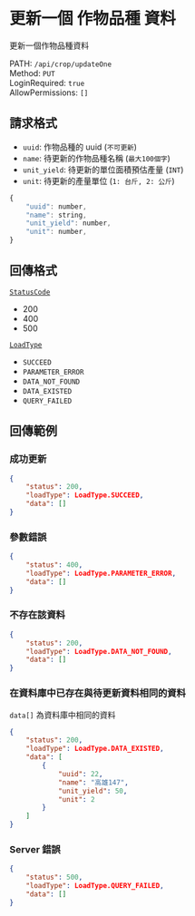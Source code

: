 # 更新一個 作物品種 資料

更新一個作物品種資料

PATH: `/api/crop/updateOne`  
Method: `PUT`  
LoginRequired: `true`  
AllowPermissions: `[]`  


## 請求格式
* `uuid`: 作物品種的 uuid (`不可更新`)
* `name`: 待更新的作物品種名稱 (`最大100個字`)
* `unit_yield`: 待更新的單位面積預估產量 (`INT`)
* `unit`: 待更新的產量單位 (`1: 台斤, 2: 公斤`)

```js
{
    "uuid": number,
    "name": string,
    "unit_yield": number,
    "unit": number,
}
```


## 回傳格式
[`StatusCode`](../../types.md#statuscode)  
* 200
* 400
* 500

[`LoadType`](../../types.md#loadtype)  
* `SUCCEED`
* `PARAMETER_ERROR`
* `DATA_NOT_FOUND`
* `DATA_EXISTED`
* `QUERY_FAILED`


## 回傳範例
### 成功更新
```json
{
    "status": 200,
    "loadType": LoadType.SUCCEED,
    "data": []
}
```

### 參數錯誤
```json
{
    "status": 400,
    "loadType": LoadType.PARAMETER_ERROR,
    "data": []
}
```

### 不存在該資料
```json
{
    "status": 200,
    "loadType": LoadType.DATA_NOT_FOUND,
    "data": []
}
```

### 在資料庫中已存在與待更新資料相同的資料  
`data[]` 為資料庫中相同的資料
```json
{
    "status": 200,
    "loadType": LoadType.DATA_EXISTED,
    "data": [
        {
            "uuid": 22,
            "name": "高雄147",
            "unit_yield": 50,
            "unit": 2
        }
    ]
}
```

### Server 錯誤  
```json
{
    "status": 500,
    "loadType": LoadType.QUERY_FAILED,
    "data": []
}
```
